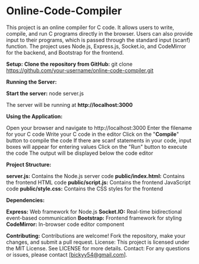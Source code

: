 # Online-Code-Compiler
This project is an online compiler for C code. It allows users to write, compile, and run C programs directly in the browser. Users can also provide input to their programs, which is passed through the standard input (scanf) function. The project uses Node.js, Express.js, Socket.io, and CodeMirror for the backend, and Bootstrap for the frontend.

**Setup:**
**Clone the repository from GitHub:** git clone https://github.com/your-username/online-code-compiler.git

**Running the Server:**

**Start the server:** node server.js

The server will be running at **http://localhost:3000**

**Using the Application:**

Open your browser and navigate to http://localhost:3000
Enter the filename for your C code
Write your C code in the editor
Click on the "**Compile**" button to compile the code
If there are scanf statements in your code, input boxes will appear for entering values
Click on the "Run" button to execute the code
The output will be displayed below the code editor

**Project Structure:**

**server.js:** Contains the Node.js server code
**public/index.html:** Contains the frontend HTML code
**public/script.js:** Contains the frontend JavaScript code
**public/style.css:** Contains the CSS styles for the frontend

**Dependencies:**

**Express:** Web framework for Node.js
**Socket.IO:** Real-time bidirectional event-based communication
**Bootstrap:** Frontend framework for styling
**CodeMirror:** In-browser code editor component

**Contributing:**
Contributions are welcome! Fork the repository, make your changes, and submit a pull request.
License:
This project is licensed under the MIT License. See LICENSE for more details.
Contact:
For any questions or issues, please contact [bickyy54@gmail.com].
